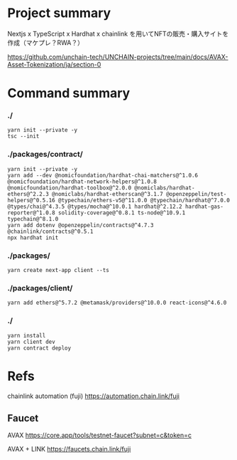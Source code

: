 # Project summary
Nextjs x TypeScript x Hardhat x chainlink を用いてNFTの販売・購入サイトを作成（マケプレ？RWA？）

https://github.com/unchain-tech/UNCHAIN-projects/tree/main/docs/AVAX-Asset-Tokenization/ja/section-0


# Command summary
### ./
```
yarn init --private -y
tsc --init
```

### ./packages/contract/
```
yarn init --private -y
yarn add --dev @nomicfoundation/hardhat-chai-matchers@^1.0.6 @nomicfoundation/hardhat-network-helpers@^1.0.8 @nomicfoundation/hardhat-toolbox@^2.0.0 @nomiclabs/hardhat-ethers@^2.2.3 @nomiclabs/hardhat-etherscan@^3.1.7 @openzeppelin/test-helpers@^0.5.16 @typechain/ethers-v5@^11.0.0 @typechain/hardhat@^7.0.0 @types/chai@^4.3.5 @types/mocha@^10.0.1 hardhat@^2.12.2 hardhat-gas-reporter@^1.0.8 solidity-coverage@^0.8.1 ts-node@^10.9.1 typechain@^8.1.0
yarn add dotenv @openzeppelin/contracts@^4.7.3 @chainlink/contracts@^0.5.1
npx hardhat init
```

### ./packages/
```
yarn create next-app client --ts
```

### ./packages/client/
```
yarn add ethers@^5.7.2 @metamask/providers@^10.0.0 react-icons@^4.6.0
```

### ./
```
yarn install
yarn client dev
yarn contract deploy
```

# Refs
chainlink automation (fuji)
https://automation.chain.link/fuji

## Faucet
AVAX
https://core.app/tools/testnet-faucet?subnet=c&token=c

AVAX + LINK
https://faucets.chain.link/fuji
